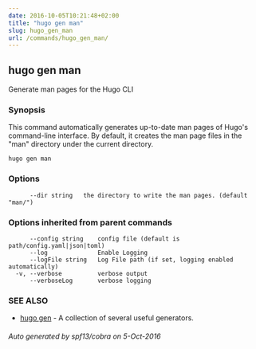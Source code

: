 ```yaml
---
date: 2016-10-05T10:21:48+02:00
title: "hugo gen man"
slug: hugo_gen_man
url: /commands/hugo_gen_man/
---
```

## hugo gen man

Generate man pages for the Hugo CLI

### Synopsis


This command automatically generates up-to-date man pages of Hugo's
command-line interface.  By default, it creates the man page files
in the "man" directory under the current directory.

```
hugo gen man
```

### Options

```
      --dir string   the directory to write the man pages. (default "man/")
```

### Options inherited from parent commands

```
      --config string    config file (default is path/config.yaml|json|toml)
      --log              Enable Logging
      --logFile string   Log File path (if set, logging enabled automatically)
  -v, --verbose          verbose output
      --verboseLog       verbose logging
```

### SEE ALSO
* [hugo gen](/commands/hugo_gen/)	 - A collection of several useful generators.

###### Auto generated by spf13/cobra on 5-Oct-2016
